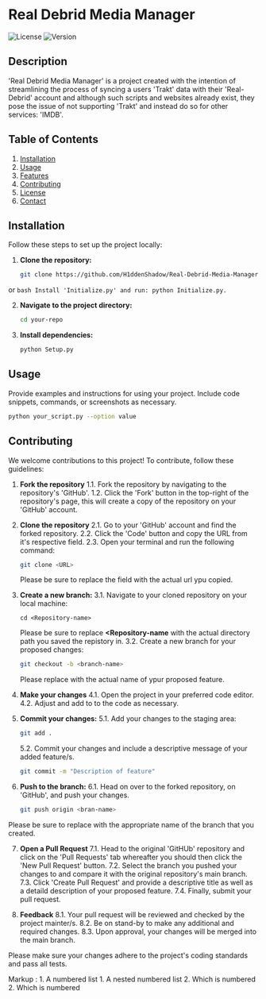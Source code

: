 # Real Debrid Media Manager
![License](https://img.shields.io/badge/license-MIT-green) ![Version](https://img.shields.io/badge/version-1.0-blue)
## Description

'Real Debrid Media Manager' is a project created with the intention of streamlining the process of syncing a users 'Trakt' data with their 'Real-Debrid' account and although such scripts and websites already exist, they pose the issue of not supporting 'Trakt' and instead do so for other services: 'IMDB'. 
## Table of Contents

1. [Installation](#installation)
2. [Usage](#usage)
3. [Features](#features)
4. [Contributing](#contributing)
5. [License](#license)
6. [Contact](#contact)
## Installation

Follow these steps to set up the project locally:

1. **Clone the repository:**

    ```bash
    git clone https://github.com/H1ddenShadow/Real-Debrid-Media-Manager.git
     ```
or
    ```bash
    Install 'Initialize.py' and run: python Initialize.py.
     ```

2. **Navigate to the project directory:**

    ```bash
    cd your-repo
    ```

3. **Install dependencies:**

    ```bash
    python Setup.py
    ```

## Usage

Provide examples and instructions for using your project. Include code snippets, commands, or screenshots as necessary.

```bash
python your_script.py --option value
```

## Contributing

We welcome contributions to this project! To contribute, follow these guidelines:

1. **Fork the repository**
   1.1. Fork the repository by navigating to the repository's 'GitHub'.
   1.2. Click the 'Fork' button in the top-right of the repository's page, this will create a copy of the repository on your 'GitHub' account.
2. **Clone the repository**
   2.1. Go to your 'GitHub' account and find the forked repository.
   2.2. Click the 'Code' button and copy the URL from it's respective field.
   2.3. Open your terminal and run the following command:

   ```bash
   git clone <URL>
   ```
   Please be sure to replace the **<URL>** field with the actual url ypu copied.
3. **Create a new branch:**
   3.1. Navigate to your cloned repository on your local machine:
   
   ```
   cd <Repository-name>
   ```
   Please be sure to replace **<Repository-name** with the actual directory path you saved the repistory in.
   3.2. Create a new branch for your proposed changes:
   
    ```bash
    git checkout -b <branch-name>
    ```
    Please replace **<branch-name>** with the actual name of ypur proposed feature.

5. **Make your changes**
   4.1. Open the project in your preferred code editor.
   4.2. Adjust and add to to the code as necessary.
6. **Commit your changes:**
   5.1. Add your changes to the staging area:
    ```bash
    git add .
    ```
   5.2. Commit your changes and include a descriptive message of your added feature/s.
    ```bash
    git commit -m "Description of feature"
    ```

7. **Push to the branch:**
   6.1. Head on over to the forked repository, on 'GitHub', and push your changes.
    ```bash
    git push origin <bran-name>
    ```
Please be sure to replace **<branch-name>** with the appropriate name of the branch that you created.

7. **Open a Pull Request**
   7.1. Head to the original 'GitHUb' repository and click on the 'Pull Requests' tab whereafter you should then click the 'New Pull Request' button.
   7.2. Select the branch you pushed your changes to and compare it with the original repository's main branch.
   7.3. Click 'Create Pull Request' and provide a descriptive title as well as a detaild description of your proposed feature.
   7.4. Finally, submit your pull request.

8. **Feedback**
   8.1. Your pull request will be reviewed and checked by the project mainter/s.
   8.2. Be on stand-by to make any additional and required changes.
   8.3. Upon approval, your changes will be merged into the main branch.
    
Please make sure your changes adhere to the project's coding standards and pass all tests.

 Markup : 1. A numbered list
              1. A nested numbered list
              2. Which is numbered
          2. Which is numbered
